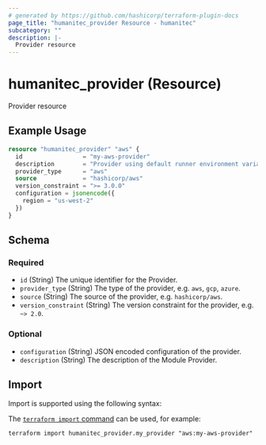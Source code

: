 ```yaml
---
# generated by https://github.com/hashicorp/terraform-plugin-docs
page_title: "humanitec_provider Resource - humanitec"
subcategory: ""
description: |-
  Provider resource
---
```


# humanitec_provider (Resource)

Provider resource

## Example Usage

```terraform
resource "humanitec_provider" "aws" {
  id                 = "my-aws-provider"
  description        = "Provider using default runner environment variables for AWS"
  provider_type      = "aws"
  source             = "hashicorp/aws"
  version_constraint = ">= 3.0.0"
  configuration = jsonencode({
    region = "us-west-2"
  })
}
```

<!-- schema generated by tfplugindocs -->
## Schema

### Required

- `id` (String) The unique identifier for the Provider.
- `provider_type` (String) The type of the provider, e.g. `aws`, `gcp`, `azure`.
- `source` (String) The source of the provider, e.g. `hashicorp/aws`.
- `version_constraint` (String) The version constraint for the provider, e.g. `~> 2.0`.

### Optional

- `configuration` (String) JSON encoded configuration of the provider.
- `description` (String) The description of the Module Provider.

## Import

Import is supported using the following syntax:

The [`terraform import` command](https://developer.hashicorp.com/terraform/cli/commands/import) can be used, for example:

```shell
terraform import humanitec_provider.my_provider "aws:my-aws-provider"
```
